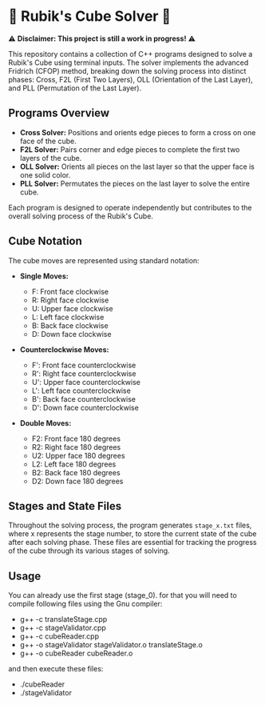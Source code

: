 # 🚧 Rubik's Cube Solver 🧩

⚠️ **Disclaimer: This project is still a work in progress!** ⚠️

This repository contains a collection of C++ programs designed to solve a Rubik's Cube using terminal inputs. The solver implements the advanced Fridrich (CFOP) method, breaking down the solving process into distinct phases: Cross, F2L (First Two Layers), OLL (Orientation of the Last Layer), and PLL (Permutation of the Last Layer).

## Programs Overview

- **Cross Solver:** Positions and orients edge pieces to form a cross on one face of the cube.
- **F2L Solver:** Pairs corner and edge pieces to complete the first two layers of the cube.
- **OLL Solver:** Orients all pieces on the last layer so that the upper face is one solid color.
- **PLL Solver:** Permutates the pieces on the last layer to solve the entire cube.

Each program is designed to operate independently but contributes to the overall solving process of the Rubik's Cube.

## Cube Notation

The cube moves are represented using standard notation:

- **Single Moves:**
  - F: Front face clockwise
  - R: Right face clockwise
  - U: Upper face clockwise
  - L: Left face clockwise
  - B: Back face clockwise
  - D: Down face clockwise

- **Counterclockwise Moves:**
  - F': Front face counterclockwise
  - R': Right face counterclockwise
  - U': Upper face counterclockwise
  - L': Left face counterclockwise
  - B': Back face counterclockwise
  - D': Down face counterclockwise

- **Double Moves:**
  - F2: Front face 180 degrees
  - R2: Right face 180 degrees
  - U2: Upper face 180 degrees
  - L2: Left face 180 degrees
  - B2: Back face 180 degrees
  - D2: Down face 180 degrees

## Stages and State Files

Throughout the solving process, the program generates `stage_x.txt` files, where x represents the stage number, to store the current state of the cube after each solving phase. These files are essential for tracking the progress of the cube through its various stages of solving.

## Usage

You can already use the first stage (stage_0).
for that you will need to compile following files using the Gnu compiler: 

- g++ -c translateStage.cpp
- g++ -c stageValidator.cpp
- g++ -c cubeReader.cpp
- g++ -o stageValidator stageValidator.o translateStage.o
- g++ -o cubeReader cubeReader.o

and then execute these files: 

- ./cubeReader
- ./stageValidator
